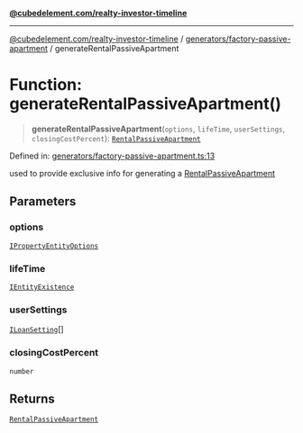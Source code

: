 [**@cubedelement.com/realty-investor-timeline**](../../../index.md)

---

[@cubedelement.com/realty-investor-timeline](../../../modules.md) / [generators/factory-passive-apartment](../index.md) / generateRentalPassiveApartment

# Function: generateRentalPassiveApartment()

> **generateRentalPassiveApartment**(`options`, `lifeTime`, `userSettings`, `closingCostPercent`): [`RentalPassiveApartment`](../../../properties/rental-passive-apartment/classes/RentalPassiveApartment.md)

Defined in: [generators/factory-passive-apartment.ts:13](https://github.com/kvernon/realty-investor-timeline/blob/806c805529d356deb12c125749ddea89a26850dd/src/generators/factory-passive-apartment.ts#L13)

used to provide exclusive info for generating a [RentalPassiveApartment](../../../properties/rental-passive-apartment/classes/RentalPassiveApartment.md)

## Parameters

### options

[`IPropertyEntityOptions`](../../i-property-entity-options/interfaces/IPropertyEntityOptions.md)

### lifeTime

[`IEntityExistence`](../../../properties/i-entity-existence/interfaces/IEntityExistence.md)

### userSettings

[`ILoanSetting`](../../../loans/i-loan-settings/interfaces/ILoanSetting.md)[]

### closingCostPercent

`number`

## Returns

[`RentalPassiveApartment`](../../../properties/rental-passive-apartment/classes/RentalPassiveApartment.md)
